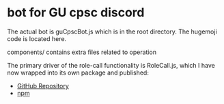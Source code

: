 # bot for GU cpsc discord
The actual bot is guCpscBot.js which is in the root directory. The hugemoji code is located here.
<br/>

components/ contains extra files related to operation

The primary driver of the role-call functionality is RoleCall.js, which I have now wrapped into its own package and published: 
* [GitHub Repository](https://github.com/wakfi/discord-role-call)<br/>
* [npm](https://www.npmjs.com/package/discord-role-call/v/1.0.3)
